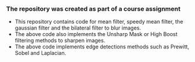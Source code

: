 ### The repository was created as part of a course assignment
* This repository contains code for mean filter, speedy mean filter, the gaussian filter and the bilateral filter to blur images.
* The above code also implements the Unsharp Mask or High Boost filtering methods to sharpen images.
* The above code implements edge detections methods such as Prewitt, Sobel and Laplacian.


